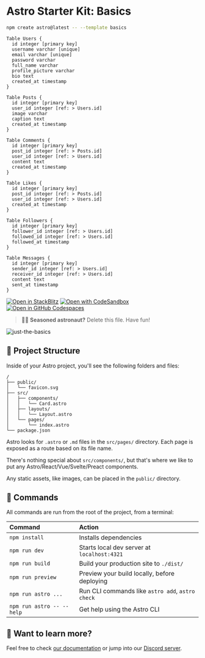 # Astro Starter Kit: Basics

```sh
npm create astro@latest -- --template basics
```

```dbml
Table Users {
  id integer [primary key]
  username varchar [unique]
  email varchar [unique]
  password varchar
  full_name varchar
  profile_picture varchar
  bio text
  created_at timestamp
}

Table Posts {
  id integer [primary key]
  user_id integer [ref: > Users.id]
  image varchar
  caption text
  created_at timestamp
}

Table Comments {
  id integer [primary key]
  post_id integer [ref: > Posts.id]
  user_id integer [ref: > Users.id]
  content text
  created_at timestamp
}

Table Likes {
  id integer [primary key]
  post_id integer [ref: > Posts.id]
  user_id integer [ref: > Users.id]
  created_at timestamp
}

Table Followers {
  id integer [primary key]
  follower_id integer [ref: > Users.id]
  followed_id integer [ref: > Users.id]
  followed_at timestamp
}

Table Messages {
  id integer [primary key]
  sender_id integer [ref: > Users.id]
  receiver_id integer [ref: > Users.id]
  content text
  sent_at timestamp
}
```

[![Open in StackBlitz](https://developer.stackblitz.com/img/open_in_stackblitz.svg)](https://stackblitz.com/github/withastro/astro/tree/latest/examples/basics)
[![Open with CodeSandbox](https://assets.codesandbox.io/github/button-edit-lime.svg)](https://codesandbox.io/p/sandbox/github/withastro/astro/tree/latest/examples/basics)
[![Open in GitHub Codespaces](https://github.com/codespaces/badge.svg)](https://codespaces.new/withastro/astro?devcontainer_path=.devcontainer/basics/devcontainer.json)

> 🧑‍🚀 **Seasoned astronaut?** Delete this file. Have fun!

![just-the-basics](https://github.com/withastro/astro/assets/2244813/a0a5533c-a856-4198-8470-2d67b1d7c554)

## 🚀 Project Structure

Inside of your Astro project, you'll see the following folders and files:

```text
/
├── public/
│   └── favicon.svg
├── src/
│   ├── components/
│   │   └── Card.astro
│   ├── layouts/
│   │   └── Layout.astro
│   └── pages/
│       └── index.astro
└── package.json
```

Astro looks for `.astro` or `.md` files in the `src/pages/` directory. Each page is exposed as a route based on its file name.

There's nothing special about `src/components/`, but that's where we like to put any Astro/React/Vue/Svelte/Preact components.

Any static assets, like images, can be placed in the `public/` directory.

## 🧞 Commands

All commands are run from the root of the project, from a terminal:

| Command                   | Action                                           |
| :------------------------ | :----------------------------------------------- |
| `npm install`             | Installs dependencies                            |
| `npm run dev`             | Starts local dev server at `localhost:4321`      |
| `npm run build`           | Build your production site to `./dist/`          |
| `npm run preview`         | Preview your build locally, before deploying     |
| `npm run astro ...`       | Run CLI commands like `astro add`, `astro check` |
| `npm run astro -- --help` | Get help using the Astro CLI                     |

## 👀 Want to learn more?

Feel free to check [our documentation](https://docs.astro.build) or jump into our [Discord server](https://astro.build/chat).

